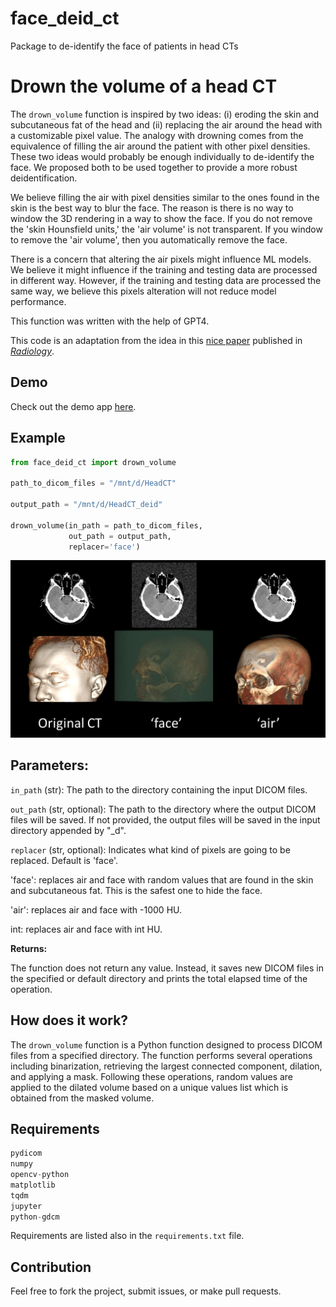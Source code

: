# face_deid_ct
Package to de-identify the face of patients in head CTs


# Drown the volume of a head CT

The `drown_volume` function is inspired by two ideas: (i) eroding the skin and subcutaneous fat of the head and (ii) replacing the air around the head with a customizable pixel value. The analogy with drowning comes from the equivalence of filling the air around the patient with other pixel densities. These two ideas would probably be enough individually to de-identify the face. We proposed both to be used together to provide a more robust deidentification.

We believe filling the air with pixel densities similar to the ones found in the skin is the best way to blur the face. The reason is there is no way to window the 3D rendering in a way to show the face. If you do not remove the 'skin Hounsfield units,' the 'air volume' is not transparent. If you window to remove the 'air volume', then you automatically remove the face.

There is a concern that altering the air pixels might influence ML models. We believe it might influence if the training and testing data are processed in different way. However, if the training and testing data are processed the same way, we believe this pixels alteration will not reduce model performance.

This function was written with the help of GPT4.

This code is an adaptation from the idea in this [nice paper](https://pubs.rsna.org/doi/10.1148/radiol.2020192617) published in [_Radiology_](https://pubs.rsna.org/journal/radiology). 

## Demo

Check out the demo app [here](https://felipekitamura-face-deid-ct.hf.space).


## Example

```python
from face_deid_ct import drown_volume

path_to_dicom_files = "/mnt/d/HeadCT"

output_path = "/mnt/d/HeadCT_deid"

drown_volume(in_path = path_to_dicom_files,
             out_path = output_path,
             replacer='face')
```

![Example of the deidentification options compared to the original CT](https://github.com/kitamura-felipe/face_deid_ct/blob/main/face_deid_ct_hair.jpg?raw=true)

## Parameters:

`in_path` (str): The path to the directory containing the input DICOM files.

`out_path` (str, optional): The path to the directory where the output DICOM files will be saved. If not provided, the output files will be saved in the input directory appended by "_d".

`replacer` (str, optional): Indicates what kind of pixels are going to be replaced. Default is 'face'.

'face': replaces air and face with random values that are found in the skin and subcutaneous fat. This is the safest one to hide the face.

'air': replaces air and face with -1000 HU.

int: replaces air and face with int HU.

**Returns:**

The function does not return any value. Instead, it saves new DICOM files in the specified or default directory and prints the total elapsed time of the operation.

## How does it work?

The `drown_volume` function is a Python function designed to process DICOM files from a specified directory. The function performs several operations including binarization, retrieving the largest connected component, dilation, and applying a mask. Following these operations, random values are applied to the dilated volume based on a unique values list which is obtained from the masked volume.

## Requirements
```python
pydicom
numpy
opencv-python
matplotlib
tqdm
jupyter
python-gdcm
```

Requirements are listed also in the `requirements.txt` file.

## Contribution
Feel free to fork the project, submit issues, or make pull requests.



